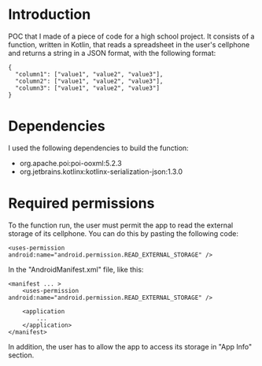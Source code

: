 # Introduction
POC that I made of a piece of code for a high school project. It consists of a function, written in Kotlin, that reads a spreadsheet in the user's cellphone and returns a string in a JSON format, with the following format:

```
{
  "column1": ["value1", "value2", "value3"],
  "column2": ["value1", "value2", "value3"],
  "column3": ["value1", "value2", "value3"]
}
```

# Dependencies
I used the following dependencies to build the function:
- org.apache.poi:poi-ooxml:5.2.3
- org.jetbrains.kotlinx:kotlinx-serialization-json:1.3.0

# Required permissions
To the function run, the user must permit the app to read the external storage of its cellphone. You can do this by pasting the following code:

`<uses-permission android:name="android.permission.READ_EXTERNAL_STORAGE" />`

In the "AndroidManifest.xml" file, like this:

```
<manifest ... >
    <uses-permission android:name="android.permission.READ_EXTERNAL_STORAGE" />

    <application
        ...
    </application>
</manifest>
```
In addition, the user has to allow the app to access its storage in "App Info" section.
